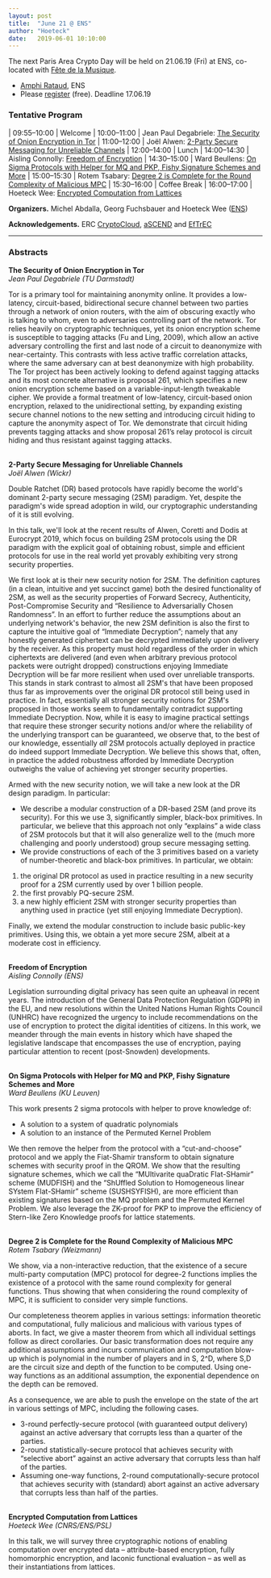 ```yaml
---
layout: post
title:  "June 21 @ ENS"
author: "Hoeteck"
date:   2019-06-01 10:10:00
---
```


The next Paris Area Crypto Day will be held on 21.06.19 (Fri) at
ENS, co-located with [Fête de la Musique](https://quefaire.paris.fr/40919/fete-de-la-musique).

* [Amphi Rataud](https://www.di.ens.fr/AccesDI.html.fr), ENS
* Please [register](https://docs.google.com/forms/d/e/1FAIpQLSdU9SDqLdHWnDRSyj-AKfPzGAsiwA9Ih_1sne8J3RXFDsAWLA/viewform) (free). Deadline 17.06.19

### Tentative Program

| 09:55&ndash;10:00 | Welcome
| 10:00&ndash;11:00 | Jean Paul Degabriele: [The Security of Onion Encryption in Tor](#JP)
| 11:00&ndash;12:00 | Joël Alwen: [2-Party Secure Messaging for Unreliable Channels](#JA)
| 12:00&ndash;14:00 | Lunch
| 14:00&ndash;14:30 | Aisling Connolly: [Freedom of Encryption](#AC)
| 14:30&ndash;15:00 | Ward Beullens: [On Sigma Protocols with Helper for MQ and PKP, Fishy Signature Schemes and More](#WB)
| 15:00&ndash;15:30 | Rotem Tsabary: [Degree 2 is Complete for the Round Complexity of Malicious MPC](#RT)
| 15:30&ndash;16:00 | Coffee Break
| 16:00&ndash;17:00 | Hoeteck Wee: [Encrypted Computation from Lattices](#HW)

<!--

* [Joël Alwen](#JA) (Wickr) 
* [Ward Beullens](#WB) (KU Leuven)
* [Aisling Connolly](#AC) (ENS)
* [Jean Paul Degabriele](#JP) (TU Darmstadt)
* [Rotem Tsabary](#RT) (Weizmann)
* [Hoeteck Wee](#HW) (CNRS/ENS/PSL)

-->

**Organizers.** Michel Abdalla, Georg Fuchsbauer and Hoeteck Wee ([ENS](https://crypto.di.ens.fr/web2py))

**Acknowledgements.** ERC [CryptoCloud](http://www.di.ens.fr/~pointche/CryptoCloud/), [aSCEND](http://cordis.europa.eu/project/rcn/193658_en.html) and [EfTrEC](https://www.di.ens.fr/~fuchsbau/eftrec.html)


----------------

### Abstracts

**<a name="JP"></a>The Security of Onion Encryption in Tor**<br>
*Jean Paul Degabriele (TU Darmstadt)*

Tor is a primary tool for maintaining anonymity online. It provides a low-latency, circuit-based, bidirectional secure channel between two parties through a network of onion routers, with the aim of obscuring exactly who is talking to whom, even to adversaries controlling part of the network. Tor relies heavily on cryptographic techniques, yet its onion encryption scheme is susceptible to tagging attacks (Fu and Ling, 2009), which allow an active adversary controlling the first and last node of a circuit to deanonymize with near-certainty. This contrasts with less active traffic correlation attacks, where the same adversary can at best deanonymize with high probability. The Tor project has been actively looking to defend against tagging attacks and its most concrete alternative is proposal 261, which specifies a new onion encryption scheme based on a variable-input-length tweakable cipher. We provide a formal treatment of low-latency, circuit-based onion encryption, relaxed to the unidirectional setting, by expanding existing secure channel notions to the new setting and introducing circuit hiding to capture the anonymity aspect of Tor. We demonstrate that circuit hiding prevents tagging attacks and show proposal 261’s relay protocol is circuit hiding and thus resistant against tagging attacks.
<br><br> 

**<a name="JA"></a>2-Party Secure Messaging for Unreliable Channels**<br>
*Joël Alwen (Wickr)*

Double Ratchet (DR) based protocols have rapidly become the world's
dominant 2-party secure messaging (2SM) paradigm. Yet, despite the
paradigm's wide spread adoption in wild, our cryptographic understanding
of it is still evolving.

In this talk, we'll look at the recent results of Alwen, Coretti and
Dodis at Eurocrypt 2019, which focus on building 2SM protocols using the
DR paradigm with the explicit goal of obtaining robust, simple and
efficient protocols for use in the real world yet provably exhibiting
very strong security properties.

We first look at is their new security notion for 2SM.
The definition captures (in a clean, intuitive and yet succinct game)
both the desired functionality of 2SM, as well as the security
properties of Forward Secrecy, Authenticity, Post-Compromise Security
and &ldquo;Resilience to Adversarially Chosen Randomness&rdquo;. In an effort to
further reduce the assumptions about an underlying network's behavior,
the new 2SM definition is also the first to capture the intuitive goal
of &ldquo;Immediate Decryption&rdquo;; namely that any honestly generated ciphertext
can be decrypted immediately upon delivery by the receiver. As this
property must hold regardless of the order in which ciphertexts are
delivered (and even when arbitrary previous protocol packets were
outright dropped) constructions enjoying Immediate Decryption will be
far more resilient when used over unreliable transports. This stands in
stark contrast to almost all 2SM's that have been proposed thus far as
improvements over the original DR protocol still being used in practice.
In fact, essentially all stronger security notions for 2SM's proposed in
those works seem to fundamentally contradict supporting Immediate
Decryption. Now, while it is easy to imagine practical settings that
require these stronger security notions and/or where the reliability of
the underlying transport can be guaranteed, we observe that, to the best
of our knowledge, essentially *all* 2SM protocols actually deployed in
practice do indeed support Immediate Decryption. We believe this shows
that, often, in practice the added robustness afforded by Immediate
Decryption outweighs the value of achieving yet stronger
security properties.

Armed with the new security notion, we will take a new look at the DR
design paradigm. In particular:
 - We describe a modular construction of a DR-based 2SM (and prove its
security). For this we use 3, significantly simpler, black-box
primitives. In particular, we believe that this approach not only
&ldquo;explains&rdquo; a wide class of 2SM protocols but that it will also
generalize well to the (much more challenging and poorly understood)
group secure messaging setting.
 - We provide constructions of each of the 3 primitives based on a
variety of number-theoretic and black-box primitives. In particular, we
obtain:
  1) the original DR protocol as used in practice resulting in a new
security proof for a 2SM currently used by over 1 billion people.
  2) the first provably PQ-secure 2SM.
  3) a new highly efficient 2SM with stronger security properties than
anything used in practice (yet still enjoying Immediate Decryption).

Finally, we extend the modular construction to include basic public-key
primitives. Using this, we obtain a yet more secure 2SM, albeit at a
moderate cost in efficiency.
<br><br> 

**<a name="AC"></a>Freedom of Encryption**<br>
*Aisling Connolly (ENS)*

Legislation surrounding digital privacy has seen quite an upheaval in recent years. The introduction of the General Data Protection Regulation (GDPR) in the EU, and new resolutions within the United Nations Human Rights Council (UNHRC) have recognized the urgency to include recommendations on the use of encryption to protect the digital identities of citizens. In this work, we meander through the main events in history which have shaped the legislative landscape that encompasses the use of encryption, paying particular attention to recent (post-Snowden) developments.
<br><br> 

**<a name="WB"></a>On Sigma Protocols with Helper for MQ and PKP, Fishy Signature Schemes and More**<br>
*Ward Beullens (KU Leuven)*

This work presents 2 sigma protocols with helper to prove knowledge of:

* A solution to a system of quadratic polynomials
* A solution to an instance of the Permuted Kernel Problem

We then remove the helper from the protocol with a &ldquo;cut-and-choose&rdquo; protocol and we apply the Fiat-Shamir transform to obtain signature schemes with security proof in the QROM. We show that the resulting signature schemes, which we call the &ldquo;MUltivarite quaDratic FIat-SHamir&rdquo; scheme (MUDFISH) and the &ldquo;ShUffled Solution to Homogeneous linear SYstem FIat-SHamir&rdquo; scheme (SUSHSYFISH), are more efficient than existing signatures based on the MQ problem and the Permuted Kernel Problem. We also leverage the ZK-proof for PKP to improve the efficiency of Stern-like Zero Knowledge proofs for lattice statements.
<br><br> 

**<a name="RT"></a>Degree 2 is Complete for the Round Complexity of Malicious MPC**<br>
*Rotem Tsabary (Weizmann)*

We show, via a non-interactive reduction, that the existence of a secure multi-party computation (MPC) protocol for degree-2 functions implies the existence of a protocol with the same round complexity for general functions. Thus showing that when considering the round complexity of MPC, it is sufficient to consider very simple functions.

Our completeness theorem applies in various settings: information theoretic and computational, fully malicious and malicious with various types of aborts. In fact, we give a master theorem from which all individual settings follow as direct corollaries. Our basic transformation does not require any additional assumptions and incurs communication and computation blow-up which is polynomial in the number of players and in S, 2^D, where S,D are the circuit size and depth of the function to be computed. Using one-way functions as an additional assumption, the exponential dependence on the depth can be removed.

As a consequence, we are able to push the envelope on the state of the art in various settings of MPC, including the following cases.

* 3-round perfectly-secure protocol (with guaranteed output delivery) against an active adversary that corrupts less than a quarter of the parties.
* 2-round statistically-secure protocol that achieves security with &ldquo;selective abort&rdquo; against an active adversary that corrupts less than half of the parties.
* Assuming one-way functions, 2-round computationally-secure protocol that achieves security with (standard) abort against an active adversary that corrupts less than half of the parties.
<br><br> 

**<a name="HW"></a>Encrypted Computation from Lattices**<br>
*Hoeteck Wee (CNRS/ENS/PSL)*

In this talk, we will survey three cryptographic notions of enabling
computation over encrypted data &ndash; attribute-based encryption, fully
homomorphic encryption, and laconic functional evaluation &ndash; as well
as their instantiations from lattices.
